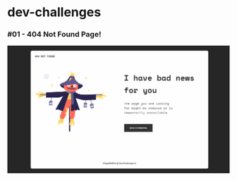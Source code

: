 # dev-challenges

### #01 - 404 Not Found Page!

![notFound](https://raw.githubusercontent.com/diegobaena89/dev-challenges/master/01_404NotFound/404.gif)
